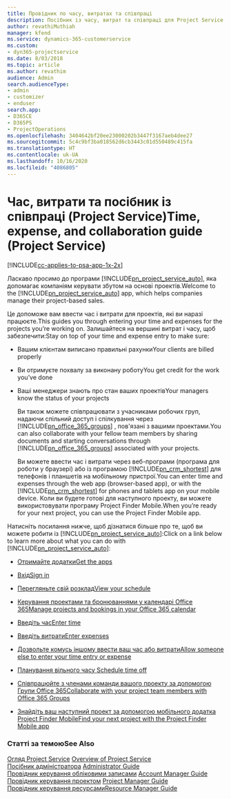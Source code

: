```yaml
---
title: Провідник по часу, витратах та співпраці
description: Посібник із часу, витрат та співпраці для Project Service
author: revathiMuthiah
manager: kfend
ms.service: dynamics-365-customerservice
ms.custom:
- dyn365-projectservice
ms.date: 8/03/2018
ms.topic: article
ms.author: revathim
audience: Admin
search.audienceType:
- admin
- customizer
- enduser
search.app:
- D365CE
- D365PS
- ProjectOperations
ms.openlocfilehash: 3404642bf20ee23000202b3447f3167aeb4dee27
ms.sourcegitcommit: 5c4c9bf3ba018562d6cb3443c01d550489c415fa
ms.translationtype: HT
ms.contentlocale: uk-UA
ms.lasthandoff: 10/16/2020
ms.locfileid: "4086805"
---
```

# <a name="time-expense-and-collaboration-guide-project-service"></a><span data-ttu-id="a7aa5-103">Час, витрати та посібник із співпраці (Project Service)</span><span class="sxs-lookup"><span data-stu-id="a7aa5-103">Time, expense, and collaboration guide (Project Service)</span></span>

[!INCLUDE[cc-applies-to-psa-app-1x-2x](../includes/cc-applies-to-psa-app-1x-2x.md)]

<span data-ttu-id="a7aa5-104">Ласкаво просимо до програми [!INCLUDE[pn_project_service_auto](../includes/pn-project-service-auto.md)], яка допомагає компаніям керувати збутом на основі проектів.</span><span class="sxs-lookup"><span data-stu-id="a7aa5-104">Welcome to the [!INCLUDE[pn_project_service_auto](../includes/pn-project-service-auto.md)] app, which helps companies manage their project-based sales.</span></span> 
  
 <span data-ttu-id="a7aa5-105">Це допоможе вам ввести час і витрати для проектів, які ви наразі працюєте.</span><span class="sxs-lookup"><span data-stu-id="a7aa5-105">This guides you through entering your time and expenses for the projects you’re working on.</span></span> <span data-ttu-id="a7aa5-106">Залишайтеся на вершині витрат і часу, щоб забезпечити:</span><span class="sxs-lookup"><span data-stu-id="a7aa5-106">Stay on top of your time and expense entry to make sure:</span></span>  
  
- <span data-ttu-id="a7aa5-107">Вашим клієнтам виписано правильні рахунки</span><span class="sxs-lookup"><span data-stu-id="a7aa5-107">Your clients are billed properly</span></span>  
  
- <span data-ttu-id="a7aa5-108">Ви отримуєте похвалу за виконану роботу</span><span class="sxs-lookup"><span data-stu-id="a7aa5-108">You get credit for the work you’ve done</span></span>  
  
- <span data-ttu-id="a7aa5-109">Ваші менеджери знають про стан ваших проектів</span><span class="sxs-lookup"><span data-stu-id="a7aa5-109">Your managers know the status of your projects</span></span>  
  
  <span data-ttu-id="a7aa5-110">Ви також можете співпрацювати з учасниками робочих груп, надаючи спільний доступ і спілкування через [!INCLUDE[pn_office_365_groups](../includes/pn-office-365-groups.md)] , пов'язані з вашими проектами.</span><span class="sxs-lookup"><span data-stu-id="a7aa5-110">You can also collaborate with your fellow team members by sharing documents and starting conversations through [!INCLUDE[pn_office_365_groups](../includes/pn-office-365-groups.md)] associated with your projects.</span></span>  
  
  <span data-ttu-id="a7aa5-111">Ви можете ввести час і витрати через веб-програми (програма для роботи у браузері) або із програмою [!INCLUDE[pn_crm_shortest](../includes/pn-crm-shortest.md)] для телефонів і планшетів на мобільному пристрої.</span><span class="sxs-lookup"><span data-stu-id="a7aa5-111">You can enter time and expenses through the web app (browser-based app), or with the [!INCLUDE[pn_crm_shortest](../includes/pn-crm-shortest.md)] for phones and tablets app on your mobile device.</span></span> <span data-ttu-id="a7aa5-112">Коли ви будете готові для наступного проекту, ви можете використовувати програму Project Finder Mobile.</span><span class="sxs-lookup"><span data-stu-id="a7aa5-112">When you’re ready for your next project, you can use the Project Finder Mobile app.</span></span>  
  
<span data-ttu-id="a7aa5-113">Натисніть посилання нижче, щоб дізнатися більше про те, щоб ви можете робити із [!INCLUDE[pn_project_service_auto](../includes/pn-project-service-auto.md)]:</span><span class="sxs-lookup"><span data-stu-id="a7aa5-113">Click on a link below to learn more about what you can do with [!INCLUDE[pn_project_service_auto](../includes/pn-project-service-auto.md)]:</span></span>  
  
-   [<span data-ttu-id="a7aa5-114">Отримайте додатки</span><span class="sxs-lookup"><span data-stu-id="a7aa5-114">Get the apps</span></span>](../psa/get-apps.md)  
  
-   [<span data-ttu-id="a7aa5-115">Вхід</span><span class="sxs-lookup"><span data-stu-id="a7aa5-115">Sign in</span></span>](../psa/sign-in.md)  
  
-   [<span data-ttu-id="a7aa5-116">Перегляньте свій розклад</span><span class="sxs-lookup"><span data-stu-id="a7aa5-116">View your schedule</span></span>](../psa/view-schedule.md)  
  
-   [<span data-ttu-id="a7aa5-117">Керування проектами та бронюваннями у календарі Office 365</span><span class="sxs-lookup"><span data-stu-id="a7aa5-117">Manage projects and bookings in your Office 365 calendar</span></span>](../psa/manage-project-bookings-office-365-calendar.md)  
  
-   [<span data-ttu-id="a7aa5-118">Введіть час</span><span class="sxs-lookup"><span data-stu-id="a7aa5-118">Enter time</span></span>](../psa/enter-time.md)  
  
-   [<span data-ttu-id="a7aa5-119">Введіть витрати</span><span class="sxs-lookup"><span data-stu-id="a7aa5-119">Enter expenses</span></span>](../psa/enter-expenses.md)  
  
-   [<span data-ttu-id="a7aa5-120">Дозвольте комусь іншому ввести ваш час або витрати</span><span class="sxs-lookup"><span data-stu-id="a7aa5-120">Allow someone else to enter your time entry or expense</span></span>](../psa/allow-someone-else-enter-time-entry-expense.md)  
  
-   [<span data-ttu-id="a7aa5-121">Планування вільного часу </span><span class="sxs-lookup"><span data-stu-id="a7aa5-121">Schedule time off</span></span>](../psa/schedule-time-off.md)  
  
-   [<span data-ttu-id="a7aa5-122">Співпрацюйте з членами команди вашого проекту за допомогою Групи Office 365</span><span class="sxs-lookup"><span data-stu-id="a7aa5-122">Collaborate with your project team members with Office 365 Groups</span></span>](../psa/collaborate-project-team-members-office-365-groups.md)  
  
-   [<span data-ttu-id="a7aa5-123">Знайдіть ваш наступний проект за допомогою мобільного додатка Project Finder Mobile</span><span class="sxs-lookup"><span data-stu-id="a7aa5-123">Find your next project with the Project Finder Mobile app</span></span>](../psa/find-next-project-finder-mobile-app.md)  
  
### <a name="see-also"></a><span data-ttu-id="a7aa5-124">Статті за темою</span><span class="sxs-lookup"><span data-stu-id="a7aa5-124">See Also</span></span>  
 <span data-ttu-id="a7aa5-125">[Огляд Project Service](../psa/overview.md) </span><span class="sxs-lookup"><span data-stu-id="a7aa5-125">[Overview of Project Service](../psa/overview.md) </span></span>  
 <span data-ttu-id="a7aa5-126">[Посібник адміністратора](../psa/admin-guide.md) </span><span class="sxs-lookup"><span data-stu-id="a7aa5-126">[Administrator Guide](../psa/admin-guide.md) </span></span>  
 <span data-ttu-id="a7aa5-127">[Провідник керування обліковими записами](../psa/account-manager-guide.md) </span><span class="sxs-lookup"><span data-stu-id="a7aa5-127">[Account Manager Guide](../psa/account-manager-guide.md) </span></span>  
 <span data-ttu-id="a7aa5-128">[Провідник керування проектом](../psa/project-manager-guide.md) </span><span class="sxs-lookup"><span data-stu-id="a7aa5-128">[Project Manager Guide](../psa/project-manager-guide.md) </span></span>  
 [<span data-ttu-id="a7aa5-129">Провідник керування ресурсами</span><span class="sxs-lookup"><span data-stu-id="a7aa5-129">Resource Manager Guide</span></span>](../psa/resource-manager-guide.md)   
